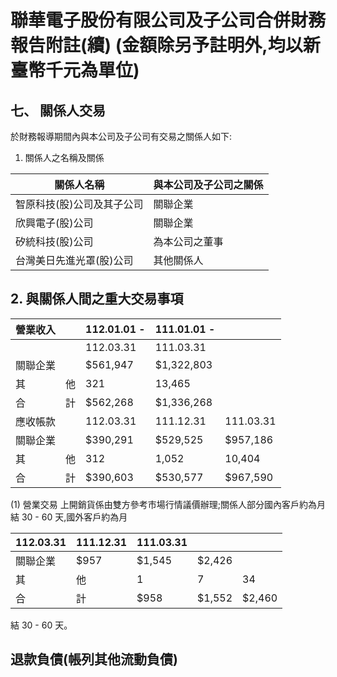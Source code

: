 # 聯華電子股份有限公司及子公司合併財務報告附註(續) (金額除另予註明外,均以新臺幣千元為單位)

## 七、 關係人交易

於財務報導期間內與本公司及子公司有交易之關係人如下:
1. 關係人之名稱及關係

| 關係人名稱                 | 與本公司及子公司之關係   |
|----------------------------|--------------------------|
| 智原科技(股)公司及其子公司 | 關聯企業                 |
| 欣興電子(股)公司           | 關聯企業                 |
| 矽統科技(股)公司           | 為本公司之董事           |
| 台灣美日先進光罩(股)公司   | 其他關係人               |

## 2. 與關係人間之重大交易事項

| 營業收入   |    | 112.01.01 -   | 111.01.01 -   |           |
|------------|----|---------------|---------------|-----------|
|            |    | 112.03.31     | 111.03.31     |           |
| 關聯企業   |    | $561,947      | $1,322,803    |           |
| 其         | 他 | 321           | 13,465        |           |
| 合         | 計 | $562,268      | $1,336,268    |           |
| 應收帳款   |    | 112.03.31     | 111.12.31     | 111.03.31 |
| 關聯企業   |    | $390,291      | $529,525      | $957,186  |
| 其         | 他 | 312           | 1,052         | 10,404    |
| 合         | 計 | $390,603      | $530,577      | $967,590  |

(1) 營業交易 上開銷貨係由雙方參考市場行情議價辦理;關係人部分國內客戶約為月結 30 - 60 天,國外客戶約為月

| 112.03.31   | 111.12.31   | 111.03.31   |        |        |
|-------------|-------------|-------------|--------|--------|
| 關聯企業    | $957        | $1,545      | $2,426 |        |
| 其          | 他          | 1           | 7      | 34     |
| 合          | 計          | $958        | $1,552 | $2,460 |

結 30 - 60 天。

## 退款負債(帳列其他流動負債)
